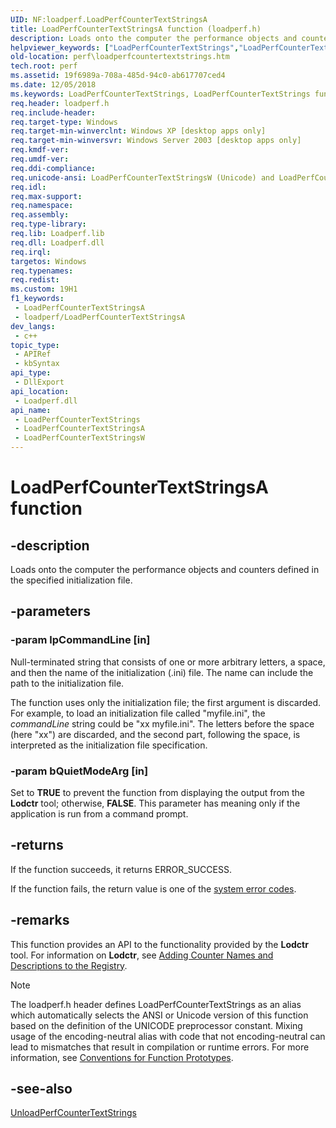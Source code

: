 ```yaml
---
UID: NF:loadperf.LoadPerfCounterTextStringsA
title: LoadPerfCounterTextStringsA function (loadperf.h)
description: Loads onto the computer the performance objects and counters defined in the specified initialization file.
helpviewer_keywords: ["LoadPerfCounterTextStrings","LoadPerfCounterTextStrings function [Perf]","LoadPerfCounterTextStringsA","LoadPerfCounterTextStringsW","_win32_loadperfcountertextstrings","base.loadperfcountertextstrings","loadperf/LoadPerfCounterTextStrings","loadperf/LoadPerfCounterTextStringsA","loadperf/LoadPerfCounterTextStringsW","perf.loadperfcountertextstrings"]
old-location: perf\loadperfcountertextstrings.htm
tech.root: perf
ms.assetid: 19f6989a-708a-485d-94c0-ab617707ced4
ms.date: 12/05/2018
ms.keywords: LoadPerfCounterTextStrings, LoadPerfCounterTextStrings function [Perf], LoadPerfCounterTextStringsA, LoadPerfCounterTextStringsW, _win32_loadperfcountertextstrings, base.loadperfcountertextstrings, loadperf/LoadPerfCounterTextStrings, loadperf/LoadPerfCounterTextStringsA, loadperf/LoadPerfCounterTextStringsW, perf.loadperfcountertextstrings
req.header: loadperf.h
req.include-header: 
req.target-type: Windows
req.target-min-winverclnt: Windows XP [desktop apps only]
req.target-min-winversvr: Windows Server 2003 [desktop apps only]
req.kmdf-ver: 
req.umdf-ver: 
req.ddi-compliance: 
req.unicode-ansi: LoadPerfCounterTextStringsW (Unicode) and LoadPerfCounterTextStringsA (ANSI)
req.idl: 
req.max-support: 
req.namespace: 
req.assembly: 
req.type-library: 
req.lib: Loadperf.lib
req.dll: Loadperf.dll
req.irql: 
targetos: Windows
req.typenames: 
req.redist: 
ms.custom: 19H1
f1_keywords:
 - LoadPerfCounterTextStringsA
 - loadperf/LoadPerfCounterTextStringsA
dev_langs:
 - c++
topic_type:
 - APIRef
 - kbSyntax
api_type:
 - DllExport
api_location:
 - Loadperf.dll
api_name:
 - LoadPerfCounterTextStrings
 - LoadPerfCounterTextStringsA
 - LoadPerfCounterTextStringsW
---
```


# LoadPerfCounterTextStringsA function


## -description

Loads onto the computer the performance objects and counters defined in the specified initialization file.

## -parameters

### -param lpCommandLine [in]

Null-terminated string that consists of one or more arbitrary letters, a space, and then the name of the initialization (.ini) file. The name can include the path to the initialization file. 

The function uses only the initialization file; the first argument is discarded. For example, to load an initialization file called "myfile.ini", the <i>commandLine</i> string could be "xx myfile.ini". The letters before the space (here "xx")  are discarded, and the second part, following the space, is interpreted as the initialization file specification.

### -param bQuietModeArg [in]

Set to <b>TRUE</b> to prevent the function from displaying the output from the  <b>Lodctr</b> tool; otherwise, <b>FALSE</b>. This parameter has meaning only if the application is run from a command prompt.

## -returns

If the function succeeds, it returns ERROR_SUCCESS.
						

If the function fails, the return value is one of the 
<a href="https://docs.microsoft.com/windows/desktop/Debug/system-error-codes">system error codes</a>.

## -remarks

This function provides an API to the functionality provided by the <b>Lodctr</b> tool. For information on <b>Lodctr</b>, see <a href="https://docs.microsoft.com/windows/desktop/PerfCtrs/adding-counter-names-and-descriptions-to-the-registry">Adding Counter Names and Descriptions to the Registry</a>.





> [!NOTE]
> The loadperf.h header defines LoadPerfCounterTextStrings as an alias which automatically selects the ANSI or Unicode version of this function based on the definition of the UNICODE preprocessor constant. Mixing usage of the encoding-neutral alias with code that not encoding-neutral can lead to mismatches that result in compilation or runtime errors. For more information, see [Conventions for Function Prototypes](/windows/win32/intl/conventions-for-function-prototypes).

## -see-also

<a href="https://docs.microsoft.com/windows/desktop/api/loadperf/nf-loadperf-unloadperfcountertextstringsa">UnloadPerfCounterTextStrings</a>

